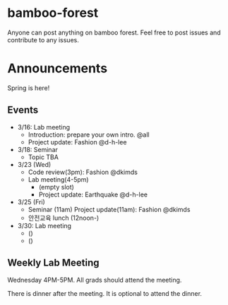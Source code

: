 # bamboo-forest
Anyone can post anything on bamboo forest. 
Feel free to post issues and contribute to any issues.

# Announcements

Spring is here! 

## Events

- 3/16: Lab meeting
  - Introduction: prepare your own intro. @all
  - Project update: Fashion @d-h-lee
- 3/18: Seminar
  - Topic TBA
- 3/23 (Wed)
  - Code review(3pm): Fashion @dkimds
  - Lab meeting(4-5pm)
    - (empty slot)
    - Project update: Earthquake @d-h-lee
- 3/25 (Fri)
  - Seminar (11am) Project update(11am): Fashion @dkimds
  - 안전교육 lunch (12noon-)
- 3/30: Lab meeting
  - ()
  - ()

## Weekly Lab Meeting

Wednesday 4PM-5PM. 
All grads should attend the meeting. 

There is dinner after the meeting. 
It is optional to attend the dinner. 
